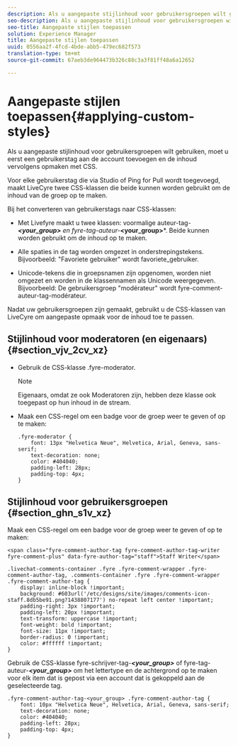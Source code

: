 ```yaml
---
description: Als u aangepaste stijlinhoud voor gebruikersgroepen wilt gebruiken, moet u eerst een gebruikerstag aan de account toevoegen en de inhoud vervolgens opmaken met CSS.
seo-description: Als u aangepaste stijlinhoud voor gebruikersgroepen wilt gebruiken, moet u eerst een gebruikerstag aan de account toevoegen en de inhoud vervolgens opmaken met CSS.
seo-title: Aangepaste stijlen toepassen
solution: Experience Manager
title: Aangepaste stijlen toepassen
uuid: 0556aa2f-4fcd-4bde-abb5-479ec682f573
translation-type: tm+mt
source-git-commit: 67aeb3de964473b326c88c3a3f81ff48a6a12652

---
```



# Aangepaste stijlen toepassen{#applying-custom-styles}

Als u aangepaste stijlinhoud voor gebruikersgroepen wilt gebruiken, moet u eerst een gebruikerstag aan de account toevoegen en de inhoud vervolgens opmaken met CSS.

Voor elke gebruikerstag die via Studio of Ping for Pull wordt toegevoegd, maakt LiveCyre twee CSS-klassen die beide kunnen worden gebruikt om de inhoud van de groep op te maken.

Bij het converteren van gebruikerstags naar CSS-klassen:

* Met Livefyre maakt u twee klassen: voormalige auteur-tag-***&lt;your_group>** en fyre-tag-auteur-***&lt;your_group>***. Beide kunnen worden gebruikt om de inhoud op te maken.

* Alle spaties in de tag worden omgezet in onderstrepingstekens. Bijvoorbeeld: &quot;Favoriete gebruiker&quot; wordt favoriete_gebruiker.
* Unicode-tekens die in groepsnamen zijn opgenomen, worden niet omgezet en worden in de klassennamen als Unicode weergegeven. Bijvoorbeeld: De gebruikersgroep &quot;modérateur&quot; wordt fyre-comment-auteur-tag-modérateur.

Nadat uw gebruikersgroepen zijn gemaakt, gebruikt u de CSS-klassen van LiveCyre om aangepaste opmaak voor de inhoud toe te passen.

## Stijlinhoud voor moderatoren (en eigenaars) {#section_vjv_2cv_xz}

* Gebruik de CSS-klasse .fyre-moderator.

   >[!NOTE]
   >
   >Eigenaars, omdat ze ook Moderatoren zijn, hebben deze klasse ook toegepast op hun inhoud in de stream.

* Maak een CSS-regel om een badge voor de groep weer te geven of op te maken:

   ```
   .fyre-moderator { 
       font: 13px "Helvetica Neue", Helvetica, Arial, Geneva, sans-serif; 
       text-decoration: none; 
       color: #404040; 
       padding-left: 28px; 
       padding-top: 4px; 
   }
   ```

## Stijlinhoud voor gebruikersgroepen {#section_ghn_s1v_xz}

Maak een CSS-regel om een badge voor de groep weer te geven of op te maken:

```
<span class="fyre-comment-author-tag fyre-comment-author-tag-writer fyre-comment-plus" data-fyre-author-tag="staff">Staff Writer</span>
```

```
.livechat-comments-container .fyre .fyre-comment-wrapper .fyre-comment-author-tag, .comments-container .fyre .fyre-comment-wrapper .fyre-comment-author-tag { 
    display: inline-block !important; 
    background: #603url('/etc/designs/site/images/comments-icon-staff.8db5be91.png?1438807177') no-repeat left center !important; 
    padding-right: 3px !important; 
    padding-left: 20px !important; 
    text-transform: uppercase !important; 
    font-weight: bold !important; 
    font-size: 11px !important; 
    border-radius: 0 !important; 
    color: #ffffff !important; 
}
```

Gebruik de CSS-klasse fyre-schrijver-tag-***&lt;your_group>*** of fyre-tag-auteur-***&lt;your_group>*** om het lettertype en de achtergrond op te maken voor elk item dat is gepost via een account dat is gekoppeld aan de geselecteerde tag.

```
.fyre-comment-author-tag-<your_group> .fyre-comment-author-tag { 
    font: 10px "Helvetica Neue", Helvetica, Arial, Geneva, sans-serif; 
    text-decoration: none; 
    color: #404040; 
    padding-left: 28px; 
    padding-top: 4px; 
}
```

